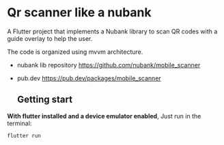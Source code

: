 # Qr scanner like a nubank

A Flutter project that implements a Nubank library to scan QR codes with a guide overlay to help the user.

The code is organized using mvvm architecture.

- nubank lib repository
  https://github.com/nubank/mobile_scanner

- pub.dev
  https://pub.dev/packages/mobile_scanner

  ## Getting start

**With flutter installed and a device emulator enabled**, Just run in the terminal:

```
flutter run
```
